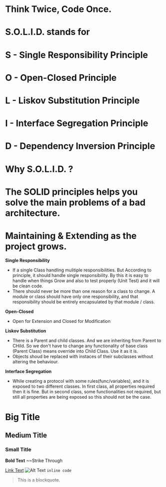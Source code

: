 # Think Twice, Code Once.
# S.O.L.I.D. stands for
 
# S - Single Responsibility Principle
# O - Open-Closed Principle
# L - Liskov Substitution Principle
# I - Interface Segregation Principle
# D - Dependency Inversion Principle


# Why S.O.L.I.D. ?
# The SOLID principles helps you solve the main problems of a bad architecture.
# Maintaining & Extending as the project grows.

**Single Responsibility**
- If a single Class handling mulitiple responsibilities. But According to principle, it should handle single responsibility. By this it is easy to handle when things Grow and also to test properly (Unit Test) and it will be clean code.
- There should never be more than one reason for a class to change. A module or class should have only one responsibility, and that responsibility should be entirely encapsulated by that module / class.

**Open-Closed**
- Open for Extension and Closed for Modification

**Liskov Substitution**
- There is a Parent and child classes. And we are inheriting from Parent to CHild. So we don't have to change any functionality of base class (Parent Class) means override into Child Class. Use it as it is.
- Objects shoud be replaced with instaces of their subclasses without altering the behaviour.

**Interface Segregation**
- While creating a protocol with some rules(func/variables), and it is exposed to two different classes. In first class, all properties required then it is fine. But in second class, some functionalities not required, but still all properties are being exposed so this should not be the case.
























# Big Title
## Medium Title
### Small Title
**Bold Text**
~~Strike Through

[Link Text](http://example.com)
![Alt Text](image-url)
`inline code`
> This is a blockquote.


